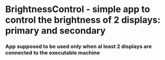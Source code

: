 # BrightnessControl - simple app to control the brightness of 2 displays: primary and secondary
### App supposed to be used only when al least 2 displays are connected to the executable machine